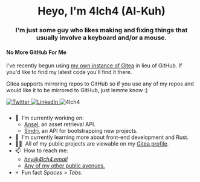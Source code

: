 <h1 align="center">Heyo, I'm 4lch4 (Al-Kuh)</h1>
<h3 align="center">
  I'm just some guy who likes making and fixing things that usually involve a
  keyboard and/or a mouse.
</h3>

<h4>No More GitHub For Me</h4>
<p>
  I've recently begun using <a href="https://git.4lch4.io">my own instance of Gitea</a> in lieu of GitHub. If you'd like to find my latest code you'll find it there.

  Gitea supports mirroring repos to GitHub so if you use any of my repos and would like it to be mirrored to GitHub, just lemme know :)
</p>

<!-- Badges -->
<div align="left">

  <a href="https://twitter.com/4lch4">
    <img
      src="https://img.shields.io/twitter/follow/4lch4?label=Twitter&logo=twitter&style=flat-square&color=1da1f2&logoColor=ffffff"
      alt="Twitter"
    />
  </a>

  <a href="https://linkedin.com/in/devin-leaman-4962242">
    <img
      src="https://img.shields.io/static/v1?logo=linkedin&style=flat-square&color=0072b1&label=LinkedIn&message=%E2%98%86"
      alt="LinkedIn"
    />
  </a>

  <img src="https://komarev.com/ghpvc/?username=4lch4" alt="4lch4" />

  <!-- <a href="https://api.daily.dev/get?r=4lch4" target="_blank">
    <img
      width="256"
      align="right"
      src="https://raw.githubusercontent.com/4lch4/4lch4/devcard/devcard.svg"
    />
  </a> -->
</div>

<ul style="margin-top: 25px;">
  <li>
    🔭&nbsp;&nbsp;I’m currently working on:
    <ul>
      <li><a href="https://git.4lch4.io/4lch4/Ansel">Ansel</a>, an asset retrieval API.</li>
      <li><a href="https://git.4lch4.io/Sindri">Sindri</a>, an API for bootstrapping new projects.</li>
    </ul>
  </li>
  <li>
    🌱&nbsp;&nbsp;I’m currently learning more about front-end development and Rust.
  </li>
  <li>
    👨‍💻&nbsp;&nbsp;All of my public projects are viewable on my
    <a href="https://git.4lch4.io/4lch4">Gitea profile</a>.
  </li>
  <li>📫&nbsp;&nbsp;How to reach me:
  <ul>
    <li><em><a href="mailto:hey@4lch4.email">hey@4lch4.email</a></em></li>
    <li><a href="https://4lch4.social">Any of my other public avenues.</a></li>
  </ul>
  </li>
  <li>⚡&nbsp;&nbsp;Fun fact <em>Spaces > Tabs</em>.</li>
</ul>

